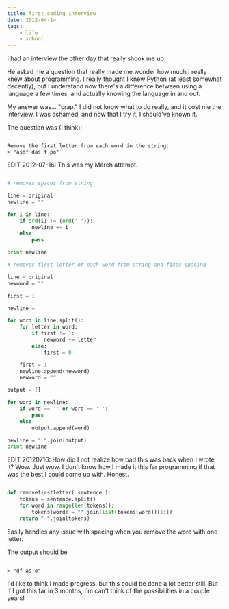 ```yaml
---
title: first coding interview
date: 2012-04-14
tags:
    - life
    - school
---
```



I had an interview the other day that really shook me up.

He asked me a question that really made me wonder how much I really knew about programming.
I really thought I knew Python (at least somewhat decently), but I understand now there's a difference between using a language a few times, and actually knowing the language in and out.

My answer was... "crap." I did not know what to do really, and it cost me the interview. I was ashamed, and now that I try it, I should've known it.

The question was (I think):



``` console

Remove the first letter from each word in the string:
> "asdf das f po"

```


EDIT 2012-07-16: This was my March attempt.


``` python

# removes spaces from string

line = original
newline = ""

for i in line:
    if ord(i) != (ord(' ')):
        newline += i
    else:
        pass

print newline

# removes first letter of each word from string and fixes spacing

line = original
newword = ""

first = 1

newline =

for word in line.split():
    for letter in word:
        if first != 1:
            newword += letter
        else:
            first = 0

    first = 1
    newline.append(newword)
    newword = ""

output = []

for word in newline:
    if word == '' or word == ' ':
        pass
    else:
        output.append(word)

newline = " ".join(output)
print newline

```



EDIT 20120716: How did I not realize how bad this was back when I wrote it?
Wow. Just wow. I don't know how I made it this far programming if that was the best I could
come up with. Honest.



``` python

def removefirstletter( sentence ):
    tokens = sentence.split()
    for word in range(len(tokens)):
        tokens[word] = "".join(list(tokens[word])[1:])
    return " ".join(tokens)

```


Easily handles any issue with spacing when you remove the word with one letter.

The output should be


``` console

> "df as o"

```


I'd like to think I made progress, but this could be done a lot better still.
But if I got this far in 3 months, I'm can't think of the possibilities in a couple years!

